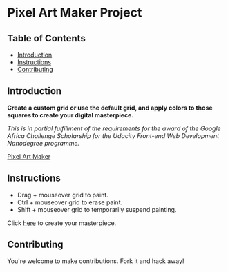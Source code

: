 # Pixel Art Maker Project

## Table of Contents

* [Introduction](#introduction)
* [Instructions](#instructions)
* [Contributing](#contributing)

## Introduction

<p><b>Create a custom grid or use the default grid, and apply colors to those squares to create your digital masterpiece.</b></p>

<p><i>This is in partial fulfillment of the requirements for the award of the Google Africa Challenge Scholarship for the Udacity Front-end Web Development Nanodegree programme.</i></p>


[Pixel Art Maker](https://omoleoo.github.io/pixelartmaker/)


## Instructions

* Drag + mouseover grid to paint.
* Ctrl + mouseover grid to erase paint.
* Shift + mouseover grid to temporarily suspend painting.


Click [here](https://omoleoo.github.io/pixelartmaker/) to create your masterpiece.


## Contributing

You're welcome to make contributions. Fork it and hack away!
